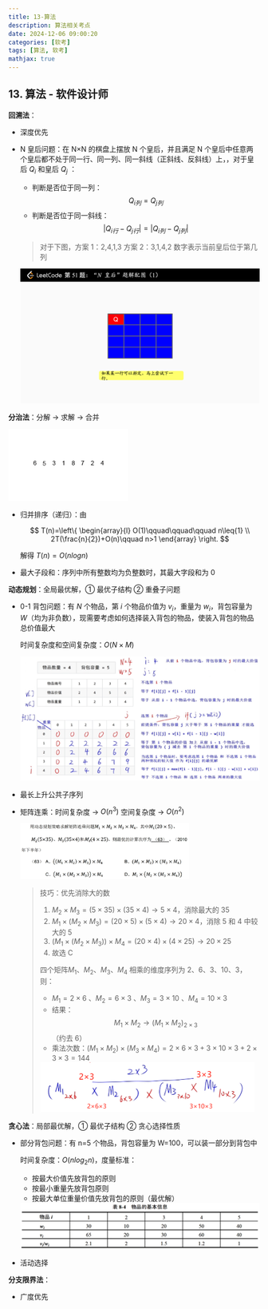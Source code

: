 ```yaml
---
title: 13-算法
description: 算法相关考点
date: 2024-12-06 09:00:20
categories: [软考]
tags: [算法, 软考]
mathjax: true
---
```


## 13. 算法 - 软件设计师

**回溯法**：

- 深度优先

- N 皇后问题：在 N×N 的棋盘上摆放 N 个皇后，并且满足 N 个皇后中任意两个皇后都不处于同一行、同一列、同一斜线（正斜线、反斜线）上，，对于皇后 $Q_i$ 和皇后 $Q_j$ ：

  - 判断是否位于同一列：$$Q_{i列}=Q_{j列}$$
  - 判断是否位于同一斜线：$$|Q_{i行}-Q_{j行}|=|Q_{i列}-Q_{j列}|$$

  > 对于下图，方案 1：2,4,1,3 方案 2：3,1,4,2 数字表示当前皇后位于第几列

  <img src="13-算法/N皇后问题.gif" alt="image-202410122142" style="zoom: 50%;" />

**分治法**：分解 → 求解 → 合并

<img src="13-算法/分治法.gif" alt="image-202410131103" style="zoom: 80%;" />

- 归并排序（递归）：由

  $$
  T(n)=\left\{
  	\begin{array}{l}
  		O(1)\qquad\qquad\qquad n\leq{1} \\
  		2T(\frac{n}{2})+O(n)\qquad n>1
  	\end{array}
  \right.
  $$

  解得 $T(n)=O(nlogn)$

- 最大子段和：序列中所有整数均为负整数时，其最大字段和为 0

**动态规划**：全局最优解，① 最优子结构 ② 重叠子问题

- 0-1 背包问题：有 $N$ 个物品，第 $i$ 个物品价值为 $v_i$，重量为 $w_i$，背包容量为 $W$（均为非负数），现需要考虑如何选择装入背包的物品，使装入背包的物品总价值最大

  时间复杂度和空间复杂度：$O(N\times{M})$

  ![微信截图_20241013154718](13-算法/微信截图_20241013154718.png)

- 最长上升公共子序列

- 矩阵连乘：时间复杂度 → $O(n^3)$ 空间复杂度 → $O(n^2)$

  <img src="13-算法/image-20241013165525938.png" alt="image-20241013165525938" style="zoom: 33%;" />

  > 技巧：优先消除大的数
  >
  > 1. $M_2\times{M_3}=(5\times{35})\times(35\times{4})\rightarrow{5\times{4}}$，消除最大的 35
  > 2. $M_1\times(M_2\times{M_3})=(20\times{5})\times(5\times{4})\rightarrow{20\times{4}}$，消除 5 和 4 中较大的 5
  > 3. $(M_1\times(M_2\times{M_3}))\times{M_4}=(20\times{4})\times(4\times{25})\rightarrow{20\times{25}}$
  > 4. 故选 C
  >
  > 四个矩阵$M_1$、$M_2$、$M_3$、$M_4$ 相乘的维度序列为 2、6、3、10、3，则：
  >
  > - $M_1=2\times{6}$ 、$M_2=6\times{3}$ 、$M_3=3\times{10}$ 、$M_4=10\times{3}$
  > - 结果：$$M_1\times{M_2}\rightarrow(M_1\times{M_2})_{2\times{3}}$$（约去 6）
  > - 乘法次数：$(M_1\times{M_2})\times(M_3\times{M_4})=2\times{6}\times{3}+3\times{10}\times{3}+2\times{3}\times{3}=144$
  >
  > <img src="13-算法/image-20241013172837294.png" alt="image-20241013172837294" style="zoom:50%;" />

**贪心法**：局部最优解，① 最优子结构 ② 贪心选择性质

- 部分背包问题：有 n=5 个物品，背包容量为 W=100，可以装一部分到背包中

  时间复杂度：$O(nlog_2n)$，度量标准：

  - 按最大价值先放背包的原则
  - 按最小重量先放背包原则
  - 按最大单位重量价值先放背包的原则（最优解）

  <img src="13-算法/image-20241013202043315.png" alt="image-20241013202043315" style="zoom:50%;" />

- 活动选择

**分支限界法**：

- 广度优先
